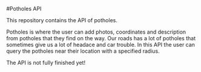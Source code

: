 #Potholes API

This repository contains the API of potholes.

Potholes is where the user can add photos, coordinates and description from potholes that they find on the way.
Our roads has a lot of potholes that sometimes give us a lot of headace and car trouble.
In this API the user can query the potholes near their location with a specified radius.

The API is not fully finished yet!
